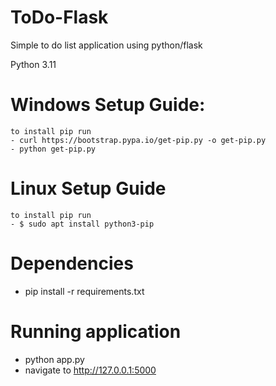# ToDo-Flask
Simple to do list application using python/flask

Python 3.11

# Windows Setup Guide:

    to install pip run
    - curl https://bootstrap.pypa.io/get-pip.py -o get-pip.py
    - python get-pip.py

# Linux Setup Guide

    to install pip run
    - $ sudo apt install python3-pip

# Dependencies
   - pip install -r requirements.txt


# Running application
   - python app.py
   - navigate to http://127.0.0.1:5000